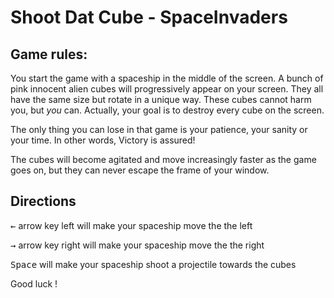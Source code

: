 ﻿# Shoot Dat Cube - SpaceInvaders

## Game rules:

You start the game with a spaceship in the middle of the screen. 
A bunch of pink innocent alien cubes will progressively appear on your screen. They all have the same size but rotate in a unique way. 
These cubes cannot harm you, but *you* can. Actually, your goal is to destroy every cube on the screen.

The only thing you can lose in that game is your patience, your sanity or your time. In other words, Victory is assured!

The cubes will become agitated and move increasingly faster as the game goes on, but they can never escape the frame of your window.

## Directions
<kbd>&larr;</kbd> arrow key left will make your spaceship move the the left

<kbd>&rarr;</kbd> arrow key right will make your spaceship move the the right

<kbd>Space</kbd> will make your spaceship shoot a projectile towards the cubes


Good luck !
